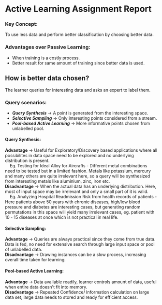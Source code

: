 Active Learning Assignment Report
=================================

### Key Concept:
To use less data and perform better classification by choosing better data.

### Advantages over Passive Learning:
* When training is a costly process.
* Better result for same amount of training since better data is used.

How is better data chosen?
--------------------------
The learner queries for interesting data and asks an expert to label them.

### Query scenarios:
* <b><i>Query Synthesis</i></b> -> A point is generated from the interesting space.
* <b><i>Selective Sampling</i></b> -> Only interesting points considered from a stream.
* <b><i>Pool-based Active Learning</i></b> -> More informative points chosen from unlabelled pool.

#### Query Synthesis:
<b>Advantage</b> -> Useful for Exploratory/Discovery based applications where all possibilites in data space need to be explored and no underlying distribution is present.  
&nbsp;&nbsp;&nbsp;&nbsp;Eg. Testing for Ideal Alloy for Aircrafts - Different metal combinations need to be tested but in a limited fashion. Metals like potassium, mercury and many others are quite irrelevant here, so a query will be synthesized from interesting metals like aluminium, zinc, iron etc.  
<b>Disadvantage</b> -> When the actual data has an underlying distribution. Here, most of input space may be irrelevant and only a small part of it is valid.  
&nbsp;&nbsp;&nbsp;&nbsp;Eg. Analyzing Hospital Readmission Risk from health records of patients -  Here patients above 50 years with chronic diseases, high/low blood pressure and diabetes are interesting cases, but generating random permutations in this space will yield many irrelevant cases, eg. patient with 10 - 15 diseases at once which is not practical in real life.  

#### Selective Sampling:  
<b>Advantage</b> -> Queries are always practical since they come from true data. Data is fed, no need for extensive search through large input space or pool of unlabelled data.  
<b>Disadvantage</b> -> Drawing instances can be a slow process, increasing overall time taken for learning.  

#### Pool-based Active Learning:  
<b>Advantage</b> -> Data available readily, learner controls amount of data, useful when entire data doesn't fit into memory.  
<b>Disadvantage</b> -> Repeated Confidence/ Information calculation on large data set, large data needs to stored and ready for efficient access.  

